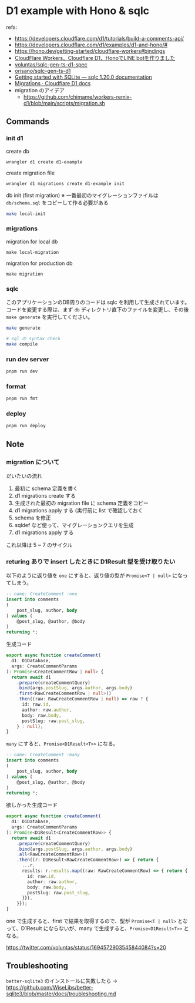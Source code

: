 # D1 example with Hono & sqlc

refs:

- https://developers.cloudflare.com/d1/tutorials/build-a-comments-api/
- https://developers.cloudflare.com/d1/examples/d1-and-hono/#
- https://hono.dev/getting-started/cloudflare-workers#bindings
- [CloudFlare Workers、Cloudflare D1、HonoでLINE botを作りました](https://tkancf.com/blog/creating-line-bot-with-cloudflare-workers-d1-and-hono/)
- [voluntas/sqlc-gen-ts-d1-spec](https://github.com/voluntas/sqlc-gen-ts-d1-spec)
- [orisano/sqlc-gen-ts-d1](https://github.com/orisano/sqlc-gen-ts-d1)
- [Getting started with SQLite — sqlc 1.20.0 documentation](https://docs.sqlc.dev/en/latest/tutorials/getting-started-sqlite.html)
- [Migrations · Cloudflare D1 docs](https://developers.cloudflare.com/d1/platform/migrations/#migrations)
- migration のアイデア
  - https://github.com/chimame/workers-remix-d1/blob/main/scripts/migration.sh


## Commands

### init d1

create db
```
wrangler d1 create d1-example
```

create migration file
```
wrangler d1 migrations create d1-example init
```

db init (first migration)
※ 一番最初のマイグレーションファイルは `db/schema.sql` をコピーして作る必要がある
```sh
make local-init
```

### migrations

migration for local db
```
make local-migration
```

migration for production db
```
make migration
```

### sqlc

このアプリケーションのDB周りのコードは sqlc を利用して生成されています。
コードを変更する際は、まず `db` ディレクトリ直下のファイルを変更し、その後 `make generate` を実行してください。

```sh
make generate

# sql の syntax check
make compile
```

### run dev server

```sh
pnpm run dev
```

### format

```sh
pnpm run fmt
```

### deploy

```sh
pnpm run deploy
```

## Note

### migration について

だいたいの流れ

1. 最初に schema 定義を書く
2. d1 migrations create する
3. 生成された最初の migration file に schema 定義をコピー
4. d1 migrations apply する (実行前に list で確認しておく
5. schema を修正
6. sqldef など使って、マイグレーションクエリを生成
7. d1 migrations apply する

これ以降は 5 ~ 7 のサイクル

### returing ありで insert したときに D1Result 型を受け取りたい

以下のように返り値を `one` にすると、返り値の型が `Promise<T | null>` になってしまう。

```sql
-- name: CreateComment :one
insert into comments 
(
    post_slug, author, body
) values (
    @post_slug, @author, @body
)
returning *;
```
生成コード
```ts
export async function createComment(
  d1: D1Database,
  args: CreateCommentParams
): Promise<CreateCommentRow | null> {
  return await d1
    .prepare(createCommentQuery)
    .bind(args.postSlug, args.author, args.body)
    .first<RawCreateCommentRow | null>()
    .then((raw: RawCreateCommentRow | null) => raw ? {
      id: raw.id,
      author: raw.author,
      body: raw.body,
      postSlug: raw.post_slug,
    } : null);
}
```

`many` にすると、`Promise<D1Result<T>>` になる。
```sql
-- name: CreateComment :many
insert into comments 
(
    post_slug, author, body
) values (
    @post_slug, @author, @body
)
returning *;
```

欲しかった生成コード
```ts
export async function createComment(
  d1: D1Database,
  args: CreateCommentParams
): Promise<D1Result<CreateCommentRow>> {
  return await d1
    .prepare(createCommentQuery)
    .bind(args.postSlug, args.author, args.body)
    .all<RawCreateCommentRow>()
    .then((r: D1Result<RawCreateCommentRow>) => { return {
      ...r,
      results: r.results.map((raw: RawCreateCommentRow) => { return {
        id: raw.id,
        author: raw.author,
        body: raw.body,
        postSlug: raw.post_slug,
      }}),
    }});
}
```

one で生成すると、first で結果を取得するので、型が `Promise<T | null>` となって、D1Result にならないが、many で生成すると、`Promise<D1Result<T>>` となる。

https://twitter.com/voluntas/status/1694572903545844084?s=20

## Troubleshooting

`better-sqlite3` のインストールに失敗したら -> https://github.com/WiseLibs/better-sqlite3/blob/master/docs/troubleshooting.md